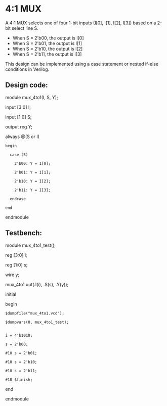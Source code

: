 # 4:1 MUX
A 4:1 MUX selects one of four 1-bit inputs (I[0], I[1], I[2], I[3]) based on a 2-bit select line S.

- When S = 2'b00, the output is I[0]
- When S = 2'b01, the output is I[1]
- When S = 2'b10, the output is I[2]
- When S = 2'b11, the output is I[3]

This design can be implemented using a case statement or nested if-else conditions in Verilog.

## Design code:
module mux_4to1(I, S, Y);

  input [3:0] I;
  
  input [1:0] S;   
  
  output reg Y;
         
  always @(S or I)
  
    begin
    
      case (S)
      
        2'b00: Y = I[0];
        
        2'b01: Y = I[1];
        
        2'b10: Y = I[2];
        
        2'b11: Y = I[3];
        
      endcase
      
    end
    
endmodule

## Testbench:
module mux_4to1_test();

  reg [3:0] i;
  
  reg [1:0] s; 
  
  wire y;
  
  mux_4to1 uut(.I(i), .S(s), .Y(y));
  
  initial
  
  begin
  
    $dumpfile("mux_4to1.vcd");
    
    $dumpvars(0, mux_4to1_test);
    
    
    i = 4'b1010;
    
    s = 2'b00;
    
    #10 s = 2'b01;
    
    #10 s = 2'b10;
    
    #10 s = 2'b11;
    
    #10 $finish;
    
  end
  
endmodule




